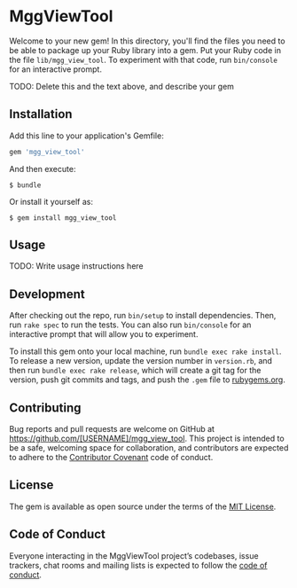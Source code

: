 # MggViewTool

Welcome to your new gem! In this directory, you'll find the files you need to be able to package up your Ruby library into a gem. Put your Ruby code in the file `lib/mgg_view_tool`. To experiment with that code, run `bin/console` for an interactive prompt.

TODO: Delete this and the text above, and describe your gem

## Installation

Add this line to your application's Gemfile:

```ruby
gem 'mgg_view_tool'
```

And then execute:

    $ bundle

Or install it yourself as:

    $ gem install mgg_view_tool

## Usage

TODO: Write usage instructions here

## Development

After checking out the repo, run `bin/setup` to install dependencies. Then, run `rake spec` to run the tests. You can also run `bin/console` for an interactive prompt that will allow you to experiment.

To install this gem onto your local machine, run `bundle exec rake install`. To release a new version, update the version number in `version.rb`, and then run `bundle exec rake release`, which will create a git tag for the version, push git commits and tags, and push the `.gem` file to [rubygems.org](https://rubygems.org).

## Contributing

Bug reports and pull requests are welcome on GitHub at https://github.com/[USERNAME]/mgg_view_tool. This project is intended to be a safe, welcoming space for collaboration, and contributors are expected to adhere to the [Contributor Covenant](http://contributor-covenant.org) code of conduct.

## License

The gem is available as open source under the terms of the [MIT License](https://opensource.org/licenses/MIT).

## Code of Conduct

Everyone interacting in the MggViewTool project’s codebases, issue trackers, chat rooms and mailing lists is expected to follow the [code of conduct](https://github.com/[USERNAME]/mgg_view_tool/blob/master/CODE_OF_CONDUCT.md).
